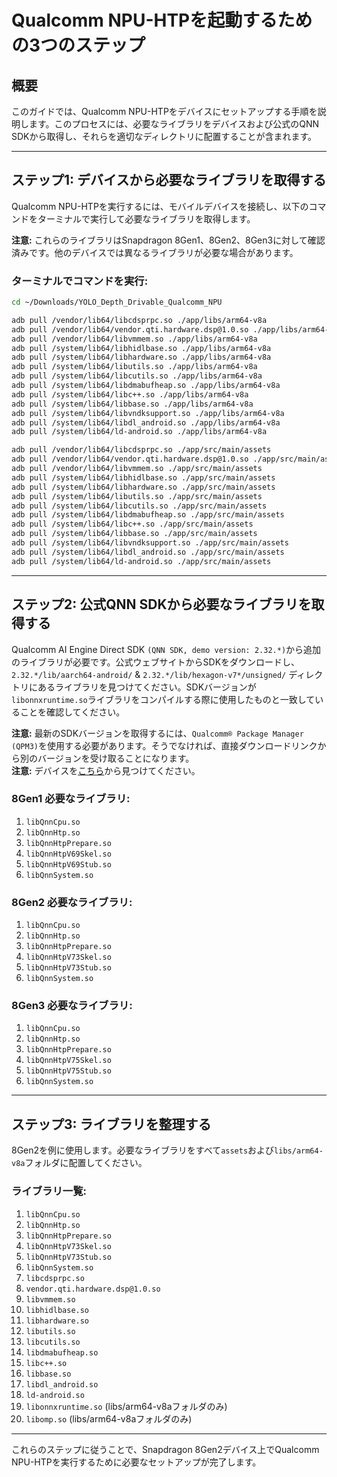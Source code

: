 # Qualcomm NPU-HTPを起動するための3つのステップ

## 概要
このガイドでは、Qualcomm NPU-HTPをデバイスにセットアップする手順を説明します。このプロセスには、必要なライブラリをデバイスおよび公式のQNN SDKから取得し、それらを適切なディレクトリに配置することが含まれます。

---

## ステップ1: デバイスから必要なライブラリを取得する
Qualcomm NPU-HTPを実行するには、モバイルデバイスを接続し、以下のコマンドをターミナルで実行して必要なライブラリを取得します。

**注意:** これらのライブラリはSnapdragon 8Gen1、8Gen2、8Gen3に対して確認済みです。他のデバイスでは異なるライブラリが必要な場合があります。

### ターミナルでコマンドを実行:
```bash
cd ~/Downloads/YOLO_Depth_Drivable_Qualcomm_NPU

adb pull /vendor/lib64/libcdsprpc.so ./app/libs/arm64-v8a
adb pull /vendor/lib64/vendor.qti.hardware.dsp@1.0.so ./app/libs/arm64-v8a
adb pull /vendor/lib64/libvmmem.so ./app/libs/arm64-v8a
adb pull /system/lib64/libhidlbase.so ./app/libs/arm64-v8a
adb pull /system/lib64/libhardware.so ./app/libs/arm64-v8a
adb pull /system/lib64/libutils.so ./app/libs/arm64-v8a
adb pull /system/lib64/libcutils.so ./app/libs/arm64-v8a
adb pull /system/lib64/libdmabufheap.so ./app/libs/arm64-v8a
adb pull /system/lib64/libc++.so ./app/libs/arm64-v8a
adb pull /system/lib64/libbase.so ./app/libs/arm64-v8a
adb pull /system/lib64/libvndksupport.so ./app/libs/arm64-v8a
adb pull /system/lib64/libdl_android.so ./app/libs/arm64-v8a
adb pull /system/lib64/ld-android.so ./app/libs/arm64-v8a

adb pull /vendor/lib64/libcdsprpc.so ./app/src/main/assets
adb pull /vendor/lib64/vendor.qti.hardware.dsp@1.0.so ./app/src/main/assets
adb pull /vendor/lib64/libvmmem.so ./app/src/main/assets
adb pull /system/lib64/libhidlbase.so ./app/src/main/assets
adb pull /system/lib64/libhardware.so ./app/src/main/assets
adb pull /system/lib64/libutils.so ./app/src/main/assets
adb pull /system/lib64/libcutils.so ./app/src/main/assets
adb pull /system/lib64/libdmabufheap.so ./app/src/main/assets
adb pull /system/lib64/libc++.so ./app/src/main/assets
adb pull /system/lib64/libbase.so ./app/src/main/assets
adb pull /system/lib64/libvndksupport.so ./app/src/main/assets
adb pull /system/lib64/libdl_android.so ./app/src/main/assets
adb pull /system/lib64/ld-android.so ./app/src/main/assets
```

---

## ステップ2: 公式QNN SDKから必要なライブラリを取得する

Qualcomm AI Engine Direct SDK `(QNN SDK, demo version: 2.32.*)`から追加のライブラリが必要です。公式ウェブサイトからSDKをダウンロードし、`2.32.*/lib/aarch64-android/` & `2.32.*/lib/hexagon-v7*/unsigned/` ディレクトリにあるライブラリを見つけてください。SDKバージョンが`libonnxruntime.so`ライブラリをコンパイルする際に使用したものと一致していることを確認してください。

**注意:** 最新のSDKバージョンを取得するには、`Qualcomm® Package Manager (QPM3)`を使用する必要があります。そうでなければ、直接ダウンロードリンクから別のバージョンを受け取ることになります。<br> 
**注意:** デバイスを[こちら](https://docs.qualcomm.com/bundle/publicresource/topics/80-63442-50/overview.html#supported-snapdragon-devices)から見つけてください。

### 8Gen1 必要なライブラリ:
1. `libQnnCpu.so`
2. `libQnnHtp.so`
3. `libQnnHtpPrepare.so`
4. `libQnnHtpV69Skel.so`
5. `libQnnHtpV69Stub.so`
6. `libQnnSystem.so`

### 8Gen2 必要なライブラリ:
1. `libQnnCpu.so`
2. `libQnnHtp.so`
3. `libQnnHtpPrepare.so`
4. `libQnnHtpV73Skel.so`
5. `libQnnHtpV73Stub.so`
6. `libQnnSystem.so`

### 8Gen3 必要なライブラリ:
1. `libQnnCpu.so`
2. `libQnnHtp.so`
3. `libQnnHtpPrepare.so`
4. `libQnnHtpV75Skel.so`
5. `libQnnHtpV75Stub.so`
6. `libQnnSystem.so`

---

## ステップ3: ライブラリを整理する

8Gen2を例に使用します。必要なライブラリをすべて`assets`および`libs/arm64-v8a`フォルダに配置してください。

### ライブラリ一覧:
1. `libQnnCpu.so`
2. `libQnnHtp.so`
3. `libQnnHtpPrepare.so`
4. `libQnnHtpV73Skel.so`
5. `libQnnHtpV73Stub.so`
6. `libQnnSystem.so`
7. `libcdsprpc.so`
8. `vendor.qti.hardware.dsp@1.0.so`
9. `libvmmem.so`
10. `libhidlbase.so`
11. `libhardware.so`
12. `libutils.so`
13. `libcutils.so`
14. `libdmabufheap.so`
15. `libc++.so`
16. `libbase.so`
17. `libdl_android.so`
18. `ld-android.so`
19. `libonnxruntime.so` (libs/arm64-v8aフォルダのみ)
20. `libomp.so` (libs/arm64-v8aフォルダのみ)

---

これらのステップに従うことで、Snapdragon 8Gen2デバイス上でQualcomm NPU-HTPを実行するために必要なセットアップが完了します。
